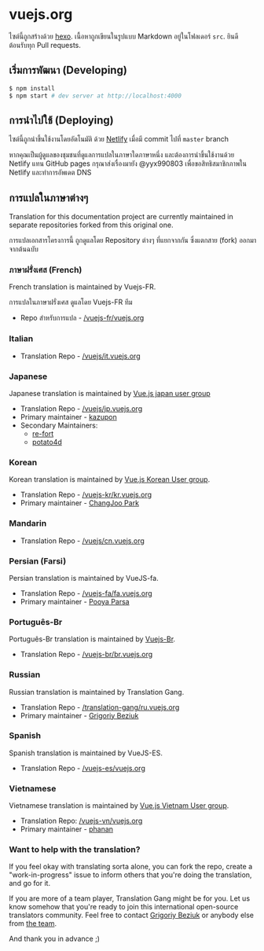 # vuejs.org

ไซต์นี้ถูกสร้างด้วย [hexo](http://hexo.io/). เนื้อหาถูกเขียนในรูปแบบ Markdown อยู่ในโฟลเดอร์ `src`. ยินดีต้อนรับทุก Pull requests.

## เริ่มการพัฒนา (Developing)

``` bash
$ npm install
$ npm start # dev server at http://localhost:4000
```

## การนำไปใช้ (Deploying)

ไซต์นี้ถูกนำขึ้นใช้งานโดยอัตโนมัติ ด้วย [Netlify](https://www.netlify.com/) เมื่อมี commit ไปที่ `master` branch

หากคุณเป็นผู้ดูแลของชุมชนที่ดูแลการแปลในภาษาใดภาษาหนึ่ง และต้องการนำขึ้นใช้งานด้วย Netlify แทน GitHub pages กรุณาส่งเรื่องมายัง @yyx990803 เพื่อขอสิทธิสมาชิกภาพใน Netlify และทำการอัพเดต DNS


## การแปลในภาษาต่างๆ

Translation for this documentation project are currently maintained in separate repositories forked from this original one.

การแปลเอกสารโครงการนี้ ถูกดูแลโดย Repository ต่างๆ ที่แยกจากกัน ซึ่งแตกสาย (fork) ออกมาจากต้นฉบับ

### ภาษาฝรั่งเศส (French)

French translation is maintained by Vuejs-FR.

การแปลในภาษาฝรั่งเศส ดูแลโดย Vuejs-FR ทีม

* Repo สำหรับการแปล - [/vuejs-fr/vuejs.org](https://github.com/vuejs-fr/vuejs.org)

### Italian

* Translation Repo - [/vuejs/it.vuejs.org](https://github.com/vuejs/it.vuejs.org)

### Japanese

Japanese translation is maintained by [Vue.js japan user group](https://github.com/vuejs-jp)

* Translation Repo - [/vuejs/jp.vuejs.org](https://github.com/vuejs/jp.vuejs.org)
* Primary maintainer - [kazupon](https://github.com/kazupon)
* Secondary Maintainers:
    * [re-fort](https://github.com/re-fort)
    * [potato4d](https://github.com/potato4d)

### Korean

Korean translation is maintained by [Vue.js Korean User group](https://github.com/vuejs-kr).

* Translation Repo - [/vuejs-kr/kr.vuejs.org](https://github.com/vuejs-kr/kr.vuejs.org)
* Primary maintainer - [ChangJoo Park](https://github.com/ChangJoo-Park)

### Mandarin

* Translation Repo - [/vuejs/cn.vuejs.org](https://github.com/vuejs/cn.vuejs.org)

### Persian (Farsi)

Persian translation is maintained by VueJS-fa.

* Translation Repo - [/vuejs-fa/fa.vuejs.org](https://github.com/vuejs-fa/fa.vuejs.org)
* Primary maintainer - [Pooya Parsa](https://github.com/pi0)

### Português-Br

Português-Br translation is maintained by [Vuejs-Br](https://github.com/vuejs-br).

* Translation Repo - [/vuejs-br/br.vuejs.org](https://github.com/vuejs-br/br.vuejs.org)

### Russian

Russian translation is maintained by Translation Gang.

* Translation Repo - [/translation-gang/ru.vuejs.org](https://github.com/translation-gang/ru.vuejs.org)
* Primary maintainer - [Grigoriy Beziuk](https://gbezyuk.github.io)

### Spanish

Spanish translation is maintained by VueJS-ES.

* Translation Repo - [/vuejs-es/vuejs.org](https://github.com/vuejs-es/vuejs.org)

### Vietnamese

Vietnamese translation is maintained by [Vue.js Vietnam User group](https://github.com/vuejs-vn/).

* Translation Repo: [/vuejs-vn/vuejs.org](https://github.com/vuejs-vn/vuejs.org)
* Primary maintainer - [phanan](https://github.com/phanan)

### Want to help with the translation?

If you feel okay with translating sorta alone, you can fork the repo, create a "work-in-progress" issue to inform others that you're doing the translation, and go for it.

If you are more of a team player, Translation Gang might be for you. Let us know somehow that you're ready to join this international open-source translators community. Feel free to contact [Grigoriy Beziuk](https://gbezyuk.github.io) or anybody else from [the team](https://github.com/orgs/translation-gang/people).

And thank you in advance ;)
